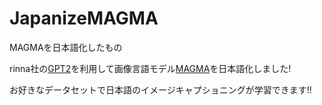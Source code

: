 # JapanizeMAGMA
MAGMAを日本語化したもの

rinna社の[GPT2](https://huggingface.co/rinna/japanese-gpt2-medium)を利用して画像言語モデル[MAGMA](https://github.com/Aleph-Alpha/magma)を日本語化しました!


お好きなデータセットで日本語のイメージキャプショニングが学習できます!!
